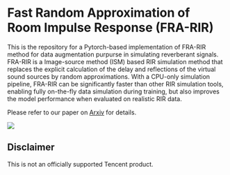 # Fast Random Approximation of Room Impulse Response (FRA-RIR)

This is the repository for a Pytorch-based implementation of FRA-RIR method for data augmentation purpurse in simulating reverberant signals. FRA-RIR is a Image-source method (ISM) based RIR simulation method that replaces the explicit calculation of the delay and reflections of the virtual sound sources by random approximations. With a CPU-only simulation pipeline, FRA-RIR can be significantly faster than other RIR simulation tools, enabling fully on-the-fly data simulation during training, but also improves the model performance when evaluated on realistic RIR data.

Please refer to our paper on [Arxiv](https://arxiv.org/abs/2208.04101) for details.

![](https://github.com/yluo42/FRA-RIR/blob/main/FRA-RIR-result.png)

## Disclaimer
This is not an officially supported Tencent product.
